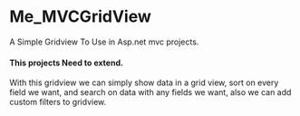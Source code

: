 # Me_MVCGridView
A Simple Gridview To Use in Asp.net mvc projects.

#### This projects Need to extend.

With this gridview we can simply show data in a grid view, sort on every field we want, and search on data with any fields we want, also we can add custom filters to gridview.


